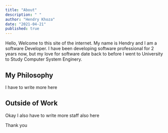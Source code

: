 ```yaml
---
title: "About"
description: " "
author: "Hendry Khoza"
date: "2021-04-21"
published: true
---
```


Hello, Welcome to this site of the internet. My name is Hendry and I am a
software Developer. I have been developing software professional for 2 years now,
but my love for software date back to before I went to University to Study
Computer System Enginery.

## My Philosophy
I have to write more here

## Outside of Work
Okay I also have to write more staff also here

Thank you
